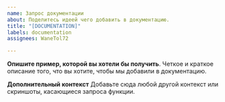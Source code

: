 ```yaml
---
name: Запрос документации
about: Поделитесь идеей чего добавить в документацию.
title: "[DOCUMENTATION]"
labels: documentation
assignees: WaneTol72

---
```


**Опишите пример, которой вы хотели бы получить**.
Четкое и краткое описание того, что вы хотите, чтобы мы добавили в документацию.

**Дополнительный контекст**
Добавьте сюда любой другой контекст или скриншоты, касающиеся запроса функции.
